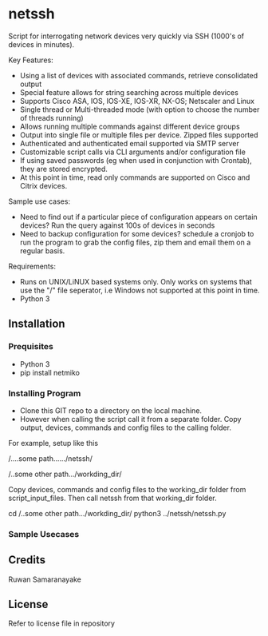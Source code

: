 # netssh
Script for interrogating network devices very quickly via SSH (1000's of devices in minutes).

Key Features:

- Using a list of devices with associated commands, retrieve consolidated output
- Special feature allows for string searching across multiple devices
- Supports Cisco ASA, IOS, IOS-XE, IOS-XR, NX-OS; Netscaler and Linux
- Single thread or Multi-threaded mode (with option to choose the number of threads running)
- Allows running multiple commands against different device groups
- Output into single file or multiple files per device. Zipped files supported
- Authenticated and authenticated email supported via SMTP server
- Customizable script calls via CLI arguments and/or configuration file
- If using saved passwords (eg when used in conjunction with Crontab), they are stored encrypted.
- At this point in time, read only commands are supported on Cisco and Citrix devices.

Sample use cases:

- Need to find out if a particular piece of configuration appears on certain devices? Run the query against 100s of devices in seconds
- Need to backup configuration for some devices? schedule a cronjob to run the program to grab the config files, zip them and email them on a regular basis.

Requirements:

- Runs on UNIX/LiNUX based systems only. Only works on systems that use the "/" file seperator, i.e Windows not supported at this point in time.
- Python 3

## Installation
### Prequisites

- Python 3
- pip install netmiko

### Installing Program
- Clone this GIT repo to a directory on the local machine.
- However when calling the script call it from a separate folder. Copy output, devices, commands and config files to the calling folder.

For example, setup like this

/....some path....../netssh/

/..some other path.../workding_dir/

Copy devices, commands and config files to the working_dir folder from script_input_files. Then call netssh from that working_dir folder.

cd /..some other path.../workding_dir/
python3 ../netssh/netssh.py


### Sample Usecases






## Credits
Ruwan Samaranayake
## License
Refer to license file in repository
